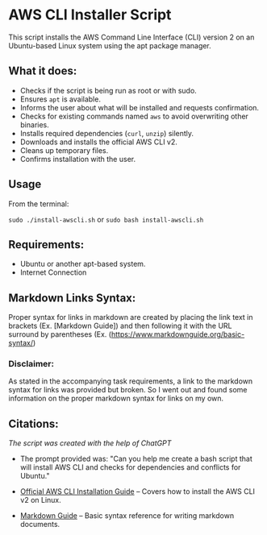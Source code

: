 # AWS CLI Installer Script

This script installs the AWS Command Line Interface (CLI) version 2 on an Ubuntu-based Linux system using the apt package manager.

## What it does:

- Checks if the script is being run as root or with sudo.
- Ensures `apt` is available.
- Informs the user about what will be installed and requests confirmation.
- Checks for existing commands named `aws` to avoid overwriting other binaries.
- Installs required dependencies (`curl`, `unzip`) silently.
- Downloads and installs the official AWS CLI v2.
- Cleans up temporary files.
- Confirms installation with the user.

## Usage
From the terminal:

`sudo ./install-awscli.sh` or `sudo bash install-awscli.sh`

## Requirements:

- Ubuntu or another apt-based system.
- Internet Connection

## Markdown Links Syntax:

Proper syntax for links in markdown are created by placing the link text in brackets (Ex. [Markdown Guide]) and then following it with the URL surround by parentheses (Ex. (https://www.markdownguide.org/basic-syntax/)
### Disclaimer:

As stated in the accompanying task requirements, a link to the markdown syntax for links was provided but broken. So I went out and found some information on the proper markdown syntax for links on my own.

## Citations:

*The script was created with the help of ChatGPT*
- The prompt provided was: "Can you help me create a bash script that will install AWS CLI and checks for dependencies and conflicts for Ubuntu."

- [Official AWS CLI Installation Guide](https://docs.aws.amazon.com/cli/latest/userguide/install-cliv2-linux.html) – Covers how to install the AWS CLI v2 on Linux.
- [Markdown Guide](https://www.markdownguide.org/basic-syntax/) – Basic syntax reference for writing markdown documents.

